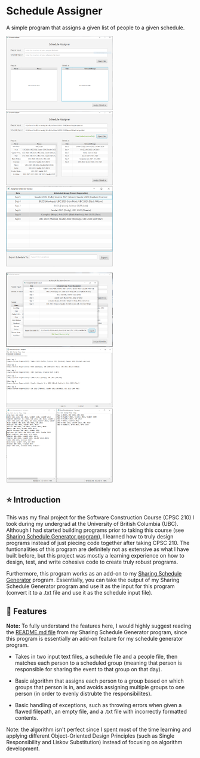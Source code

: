 # Schedule Assigner
A simple program that assigns a given list of people to a given schedule.

<img src="screenshots/ScheduleAssigner1.PNG" width="285" title="Intial View"> <img src="screenshots/ScheduleAssigner2.PNG" width="285" title="After Loading Files"> <img src="screenshots/ScheduleAssigner3.PNG" width="285" title="After Assigning Files">

<img src="screenshots/ScheduleAssigner4.PNG" width="285" title="After Export"> <img src="screenshots/ScheduleAssigner5.PNG" width="285" title="Exported File"> <img src="screenshots/ScheduleAssigner6.PNG" width="285" title="Input Files">

## :star: Introduction
This was my final project for the Software Construction Course (CPSC 210) I took during my undergrad at the University of British Columbia (UBC). Although I had started building programs prior to taking this course (see [Sharing Schedule Generator program](https://github.com/scheng20/sharing-schedule-generator)), I learned how to truly design programs instead of just piecing code together after taking CPSC 210. The funtionalities of this program are definitely not as extensive as what I have built before, but this project was mostly a learning experience on how to design, test, and write cohesive code to create truly robust programs. 

Furthermore, this program works as an add-on to my [Sharing Schedule Generator](https://github.com/scheng20/sharing-schedule-generator) program. Essentially, you can take the output of my Sharing Schedule Generator program and use it as the input for this program (convert it to a .txt file and use it as the schedule input file).

## :pushpin: Features 
**Note:** To fully understand the features here, I would highly suggest reading the [README.md file](https://github.com/scheng20/sharing-schedule-generator/blob/master/README.md) from my Sharing Schedule Generator program, since this program is essentially an add-on feature for my schedule generator program. 

* Takes in two input text files, a schedule file and a people file, then matches each person to a scheduled group (meaning that person is responsible for sharing the event to that group on that day).

* Basic algorithm that assigns each person to a group based on which groups that person is in, and avoids assigning multiple groups to one person (in order to evenly distrubte the responsibilites).

* Basic handling of exceptions, such as throwing errors when given a flawed filepath, an empty file, and a .txt file with incorrectly formatted contents.

Note: the algorithm isn't perfect since I spent most of the time learning and applying different Object-Oriented Design Principles (such as Single Responsibility and Liskov Substitution) instead of focusing on algorithm development. 
